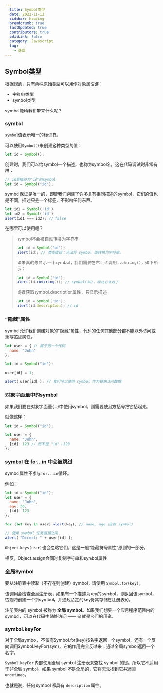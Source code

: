 ```yaml
---
  title: Symbol类型
  date: 2022-11-12
  sidebar: heading
  breadcrumb: true
  lastUpdated: true
  contributors: true
  editLink: false
  category: Javascript
  tag:
    - 基础
---
```

## Symbol类型

根据规范，只有两种原始类型可以用作对象属性键：

- 字符串类型
- symbol类型

symbol能给我们带来什么呢？

### symbol

`symbol`值表示唯一的标识符。

可以使用`Symbol()`来创建这种类型的值：

```js
let id = Symbol();
```

创建时，我们可以给symbol一个描述，也称为symbol名，这在代码调试时非常有用：

```js
// id是描述为"id"的symbol
let id = Symbol("id");
```

symbol保证是唯一的，即使我们创建了许多具有相同描述的symbol，它们的值也是不同。描述只是一个标签，不影响任何东西。

```js
let id1 = Symbol('id');
let id2 = Symbol('id');
alert(id1 === id2); // false
```

在哪里可以使用呢？

> symbol不会被自动转换为字符串
>
> ```js
> let id = Symbol("id");
> alert(id); // 类型错误：无法将 symbol 值转换为字符串。
> ```
>
> 如果真的想显示一个symbol，我们需要在它上面调用`.toString()`，如下所示：
>
> ```js
> let id = Symbol("id");
> alert(id.toString()); // Symbol(id)，现在它有效了
> ```
>
> 或者获取symbol.description属性，只显示描述
>
> ```js
> let id = Symbol("id");
> alert(id.description); // id
> ```
>
> 

### “隐藏”属性

symbol允许我们创建对象的"隐藏"属性，代码的任何其他部分都不能以外访问或重写这些属性。

```js
let user = { // 属于另一个代码
  name: "John"
};

let id = Symbol("id");

user[id] = 1;

alert( user[id] ); // 我们可以使用 symbol 作为键来访问数据
```

### 对象字面量中的symbol

如果我们要在对象字面量{...}中使用symbol，则需要使用方括号把它括起来。

就像这样：

```js
let id = Symbol("id");

let user = {
  name: "John",
  [id]: 123 // 而不是 "id"：123
};
```

### [symbol 在 for…in 中会被跳过](https://zh.javascript.info/symbol#symbol-zai-forin-zhong-hui-bei-tiao-guo)

symbol属性不参与`for...in`循环。

例如：

```js
let id = Symbol("id");
let user = {
  name: "John",
  age: 30,
  [id]: 123
};

for (let key in user) alert(key); // name, age（没有 symbol）

// 使用 symbol 任务直接访问
alert( "Direct: " + user[id] );
```

`Object.keys(user)`也会忽略它们，这是一般“隐藏符号属性”原则的一部分。

相反，Object.assign会同时复制字符串和symbol属性

### 全局Symbol

要从注册表中读取（不存在则创建）symbol，请使用 `Symbol.for(key)`。

该调用会检查全局注册表，如果有一个描述为key的symbol，则返回该symbol，否则将创建一个新symbol，并通过给定的key将其存储在注册表的。

注册表内的 symbol 被称为 **全局 symbol**。如果我们想要一个应用程序范围内的 symbol，可以在代码中随处访问 —— 这就是它们的用途。

### symbol.keyFor

对于全局symbol，不仅有Symbol.for(key)按名字返回一个symbol，还有一个反向调用Symbol.keyFor(sym)，它的作用完全反过来：通过全局symbol返回一个名字。

`Symbol.keyFor` 内部使用全局 symbol 注册表来查找 symbol 的键。所以它不适用于非全局 symbol。如果 symbol 不是全局的，它将无法找到它并返回 `undefined`。

也就是说，任何 symbol 都具有 `description` 属性。